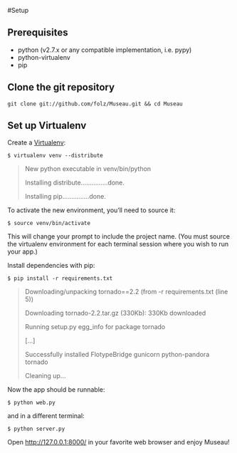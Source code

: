 #Setup

## Prerequisites

* python (v2.7.x or any compatible implementation, i.e. pypy)
* python-virtualenv
* pip

## Clone the git repository

`git clone git://github.com/folz/Museau.git && cd Museau`

## Set up Virtualenv

Create a [Virtualenv](http://pypi.python.org/pypi/virtualenv):

`$ virtualenv venv --distribute`

> New python executable in venv/bin/python
> 
> Installing distribute...............done.
> 
> Installing pip...............done.

To activate the new environment, you’ll need to source it:

`$ source venv/bin/activate`

This will change your prompt to include the project name. (You must source the virtualenv environment for each terminal session where you wish to run your app.)

Install dependencies with pip:

`$ pip install -r requirements.txt`

> Downloading/unpacking tornado==2.2 (from -r requirements.txt (line 5))
> 
>   Downloading tornado-2.2.tar.gz (330Kb): 330Kb downloaded
> 
>   Running setup.py egg_info for package tornado
> 
> [...]
> 
> Successfully installed FlotypeBridge gunicorn python-pandora tornado
> 
> Cleaning up...


Now the app should be runnable:

`$ python web.py`

and in a different terminal:

`$ python server.py`

Open http://127.0.0.1:8000/ in your favorite web browser and enjoy Museau!
